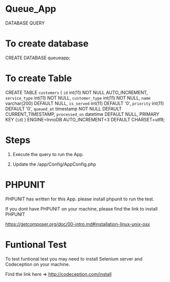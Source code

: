 # Queue_App


DATABASE QUERY 

# To create database
CREATE DATABASE queueapp;

# To create Table
CREATE TABLE `customers` (
  `id` int(11) NOT NULL AUTO_INCREMENT,
  `service_type` int(11) NOT NULL,
  `customer_type` int(11) NOT NULL,
  `name` varchar(200) DEFAULT NULL,
  `is_served` int(11) DEFAULT '0',
  `priority` int(11) DEFAULT '0',
  `queued_at` timestamp NOT NULL DEFAULT CURRENT_TIMESTAMP,
  `processed_on` datetime DEFAULT NULL,
  PRIMARY KEY (`id`)
) ENGINE=InnoDB AUTO_INCREMENT=3 DEFAULT CHARSET=utf8;

# Steps

1) Execute the query to run the App.

2) Update the /app/Config/AppConfig.php 


# PHPUNIT 

PHPUNIT has written for this App. please install phpunit to run the test.

If you dont have PHPUNIT on your machine, please find the link to install PHPUNIT

https://getcomposer.org/doc/00-intro.md#installation-linux-unix-osx

# Funtional Test

To test funtional test you may need to install Selenium server and Codeception on your machine.

Find the link here => http://codeception.com/install


